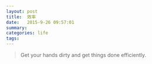```yaml
---
layout: post
title:  效率
date:   2015-9-26 09:57:01
summary:
categories: life
tags:
---
```


> Get your hands dirty and get things done efficiently.
